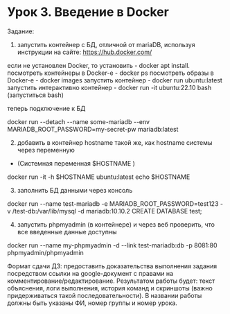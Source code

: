 # Урок 3. Введение в Docker

Задание:

1) запустить контейнер с БД, отличной от mariaDB, используя инструкции на сайте: <https://hub.docker.com/>

если не установлен Docker, то установить     - docker apt install.
посмотреть контейнеры в Docker-e             - docker ps
посмотреть образы в Docker-e                 - docker images
запустить контейнер                          - docker run  ubuntu:latest
запустить интерактивно контейнер             - docker run -it ubuntu:22.10 bash  (запуститься bash)

теперь подключение к БД

docker run --detach --name some-mariadb --env MARIADB_ROOT_PASSWORD=my-secret-pw  mariadb:latest


2) добавить в контейнер hostname такой же, как hostname системы через переменную
  * (Системная переменная $HOSTNAME )
  
 docker run -it -h $HOSTNAME ubuntu:latest 
 echo $HOSTNAME

3) заполнить БД данными через консоль
  
  docker run --name test-mariadb -e MARIADB_ROOT_PASSWORD=test123 -v /test-db:/var/lib/mysql -d mariadb:10.10.2
  CREATE DATABASE test;



4) запустить phpmyadmin (в контейнере) и через веб проверить, что все введенные данные доступны

docker run --name my-phpmyadmin -d --link test-mariadb:db -p 8081:80 phpmyadmin/phpmyadmin

Формат сдачи ДЗ: предоставить доказательства выполнения задания посредством ссылки на google-документ с правами на комментирование/редактирование.
Результатом работы будет: текст объяснения, логи выполнения, история команд и скриншоты (важно придерживаться такой последовательности).
В названии работы должны быть указаны ФИ, номер группы и номер урока.
